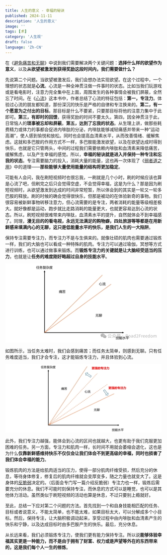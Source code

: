```yaml
---
title: 人生的意义 - 幸福的秘诀
published: 2024-11-11
description: '人生的意义'
image: ''
tags: [术]
category: '人生观'
draft: false
language: 'Zh-CN'
---
```

在《[避免痛苦和无聊](https://mp.weixin.qq.com/s/besZFhv5sw11FG7bLsUh-A)》中说到我们需要解决两个关键问题：**选择什么样的欲望作为意义**，以及**从欲望被激发到获得奖励这段时间内，我们需要做什么？**

先说第二个问题。当欲望被激发后，我们会想办法实现欲望。在这个过程中，一个理想的状态就是**心流**。心流是一种全神贯注做一件事时的状态。比如当我们玩游戏或是看电影时，注意力完全集中在上面，周围发生的各种事情会被我们屏蔽，全然忘了时间。在《[心流](https://book.douban.com/subject/27186106/)》这本书中，作者总结了心流的特征包括：**第一，专注力**。体验过心流的朋友都知道，那份深沉的快乐是严格的自律和专注换来的。**第二，有一个愿意为之付出的目标**。那目标是什么不要紧，只要那目标将他的注意力集中于此即可。**第三，有即时的回馈**，获得奖励的时间不要太久。第四，因全神贯注于此，日常恼人的**琐事被忘却和屏蔽**。**第五，达到了忘我的状态**。从生理上讲，做那些耗费精力或体力的事都会促进内啡肽的分泌，内啡肽能够减轻痛感并带来一种“运动高潮”，使人感到愉悦和放松。同时也会提高血清素水平，从而改善情绪、缓解焦虑。这就和多巴胺的作用方式不一样，多巴胺能激发欲望，以及在欲望达成时得到快乐，也就是它只管两头，中间的过程我们需要依赖内啡肽和血清素来降低痛苦，缓解焦虑，以及产生幸福的感觉。所以，**幸福的秘诀就是进入并保持一种专注和忘我的状态**。专注需要脑力的投入，消耗大量的能量，这也再一次体现了《[弱者道之用](https://mp.weixin.qq.com/s/BXkKHfHUKNlI5YocdefxCA)》中的道理——**那些能够大量使用能量的结构将更加稳定**。

可能有人会问，我在刷短视频时也很忘我，一刷就是几个小时，刷的时候应该也算是心流了吧，但刷完之后只会觉得空虚，不会觉得幸福，这是为什么？那是因为刷短视频时，从欲望激发到达成的时间非常短暂，所以体会到的其实是一轮又一轮多巴胺的释放。刷的时候的确会觉得很快乐，但那是被动的在体验新奇的事物。我们很容易被新鲜事物转移注意力，但心流需要的是专注，两者消耗的能量等级相差极大。就好像都是运动，跑步就比走路消耗的能量更大，也就更容易达到心流的状态。所以，刷短视频很难带来内啡肽，血清素水平的提升，自然就体会不到幸福感了。同理，**漫无目的的看电视，永远无法满足的购物癖，四处旅游等等都是在用新鲜感来填满内心的无聊，这只是低能量水平的快乐，是我们人生的一大陷阱**。

保持专注需要专注力，而专注力不是与生俱来的。就像壮硕的肌肉也需要通过锻炼一样，我们的大脑也可以看成一种特殊的肌肉。专注力可以通过瑜伽，冥想等方式进行训练，也可以通过做事来锻炼。而**锻炼专注力的关键就是让大脑经受适当的压力**，也就是让**任务的难度刚好略超过自身的技能水平**。

![任务难度与技能水平](../../assets/images/幸福的秘密1.png)

如图所示，当任务太难时，我们会感到痛苦；而任务太简单，则感到无聊。只有任务难度适当，我们才会专注，这才能锻炼专注力，并且体验到心流。

![专注力更强](../../assets/images/幸福的秘密2.png)

此外，我们专注力越强，能体会到心流的区间也就越大，也更有助于我们克服更加困难的任务。另一方面，专注力和肌肉一样，长时间不用就会萎缩会退化，这也是为什么**仅靠新鲜感维持快乐不仅仅会让我们体会不到更高级的幸福，同时也损害了我们体会幸福的能力**。

锻炼肌肉的方法是给肌肉适当的压力，使得一部分肌肉纤维受损，然后充分的休息，等待身体修复，修复后的肌肉纤维就会变厚变多，随之力量也就变大了。这是身体的[反脆弱](https://book.douban.com/subject/25782902/)决定的。（后面会专门写一篇介绍反脆弱）专注力也一样，锻炼后需要充分的休息。我们不可能时刻保持专注，而休息的方式可以是睡觉，也可以是其他体力活动。虽然类似于刷短视频的活动也算是休息，不过只要别上瘾就好。

至此，总结一下应对第二个问题的方法。首先找到一个和自身技能相匹配的任务、目标或者说意义，不能太简单，也不能太难，如果目标太大，可以分解成多个小目标。然后，保持专注，让大脑积极调动起来，享受过程中由内啡肽和血清素产生的快乐和宁静，以及达成目标时由多巴胺产生的快乐。最后，充分休息。

从长远来看，我们必须锻炼专注力，使我们更有能力保持专注。所以说**能够体验幸福其实更是一种能力，而不是由于拥有了财富、权力或是声望等外在的东西带来的，这是我们每个人一生的修炼**。

